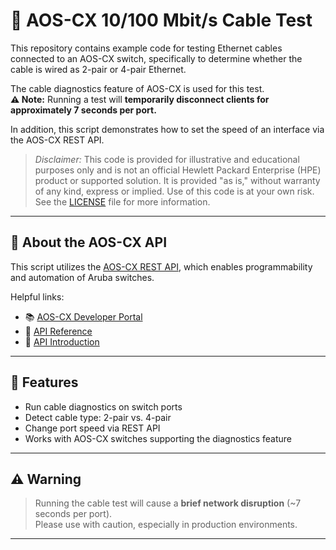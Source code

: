 # 🔌 AOS-CX 10/100 Mbit/s Cable Test

This repository contains example code for testing Ethernet cables connected to an AOS-CX switch, specifically to determine whether the cable is wired as 2-pair or 4-pair Ethernet.

The cable diagnostics feature of AOS-CX is used for this test.  
**⚠️ Note:** Running a test will **temporarily disconnect clients for approximately 7 seconds per port.**

In addition, this script demonstrates how to set the speed of an interface via the AOS-CX REST API.

> *Disclaimer:* This code is provided for illustrative and educational purposes only and is not an official Hewlett Packard Enterprise (HPE) product or supported solution. It is provided "as is," without warranty of any kind, express or implied. Use of this code is at your own risk. See the [LICENSE](./LICENSE) file for more information.

---

## 📘 About the AOS-CX API

This script utilizes the [AOS-CX REST API](https://developer.arubanetworks.com/aoscx/), which enables programmability and automation of Aruba switches.

Helpful links:

- 📚 [AOS-CX Developer Portal](https://developer.arubanetworks.com/aoscx/)
- 📖 [API Reference](https://developer.arubanetworks.com/aoscx/reference/)
- 🧭 [API Introduction](https://developer.arubanetworks.com/aoscx/docs/introduction)

---

## 🚀 Features

- Run cable diagnostics on switch ports
- Detect cable type: 2-pair vs. 4-pair
- Change port speed via REST API
- Works with AOS-CX switches supporting the diagnostics feature

---

## ⚠️ Warning

> Running the cable test will cause a **brief network disruption** (~7 seconds per port).  
> Please use with caution, especially in production environments.

---
